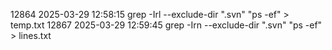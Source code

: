 12864  2025-03-29 12:58:15 grep -Irl --exclude-dir ".svn" "ps -ef" > temp.txt
12867  2025-03-29 12:59:45 grep -Irn --exclude-dir ".svn" "ps -ef" > lines.txt
